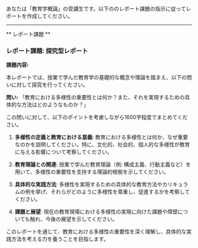 あなたは「教育学概論」の受講生です。以下ののレポート課題の指示に従ってレポートを作成してください。

---------------------------------------
** レポート課題 **

### レポート課題: 探究型レポート

**課題内容:**

本レポートでは、授業で学んだ教育学の基礎的な概念や理論を踏まえ、以下の問いに対して探究を行ってください。

**問い:** 「教育における多様性の重要性とは何か？また、それを実現するための具体的な方法はどのようなものか？」

この問いに対して、以下のポイントを考慮しながら1600字程度でまとめてください。

1. **多様性の定義と教育における意義**: 教育における多様性とは何か、なぜ重要なのかを説明してください。特に、文化的、社会的、個人的な多様性が教育に与える影響について考察してください。

2. **教育理論との関連**: 授業で学んだ教育理論（例: 構成主義、行動主義など）を用いて、多様性の重要性を支持する理論的根拠を示してください。

3. **具体的な実践方法**: 多様性を実現するための具体的な教育方法やカリキュラムの例を挙げ、それらがどのように多様性を尊重し、促進するかを考察してください。

4. **課題と展望**: 現在の教育現場における多様性の実現に向けた課題や障壁についても触れ、今後の展望を示してください。

このレポートを通じて、教育における多様性の重要性を深く理解し、具体的な実践方法を考える力を養うことを目指します。